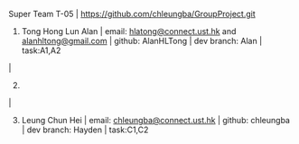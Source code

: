 Super Team T-05
| https://github.com/chleungba/GroupProject.git


1. Tong Hong Lun Alan
| email: hlatong@connect.ust.hk and alanhltong@gmail.com | github: AlanHLTong | dev branch: Alan
| task:A1,A2

|

2.
|

3. Leung Chun Hei
| email: chleungba@connect.ust.hk | github: chleungba | dev branch: Hayden
| task:C1,C2
